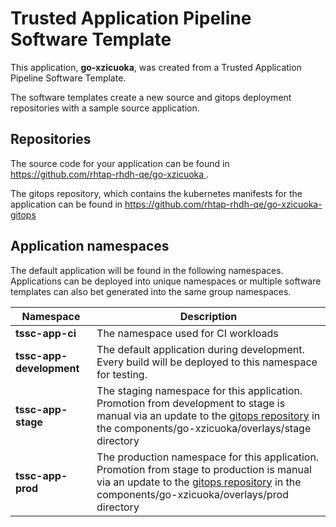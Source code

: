 # Trusted Application Pipeline Software Template

This application, **go-xzicuoka**, was created from a Trusted Application Pipeline Software Template.

The software templates create a new source and gitops deployment repositories with a sample source application. 

## Repositories

The source code for your application can be found in [https://github.com/rhtap-rhdh-qe/go-xzicuoka ](https://github.com/rhtap-rhdh-qe/go-xzicuoka ).
 
The gitops repository, which contains the kubernetes manifests for the application can be found in 
[https://github.com/rhtap-rhdh-qe/go-xzicuoka-gitops ](https://github.com/rhtap-rhdh-qe/go-xzicuoka-gitops ) 

## Application namespaces 

The default application will be found in the following namespaces. Applications can be deployed into unique namespaces or multiple software templates can also bet generated into the same group namespaces.  

|  Namespace   |  Description   |  
| -------- | -------- |
| **tssc-app-ci** | The namespace used for CI workloads |
| **tssc-app-development** | The default application during development. Every build will be deployed to this namespace for testing. |
| **tssc-app-stage** | The staging namespace for this application. Promotion from development to stage is manual via an update to the [gitops repository](https://github.com/rhtap-rhdh-qe/go-xzicuoka-gitops ) in the components/go-xzicuoka/overlays/stage directory |
| **tssc-app-prod** | The production namespace for this application. Promotion from stage to production is manual via an update to the [gitops repository](https://github.com/rhtap-rhdh-qe/go-xzicuoka-gitops ) in the components/go-xzicuoka/overlays/prod directory |